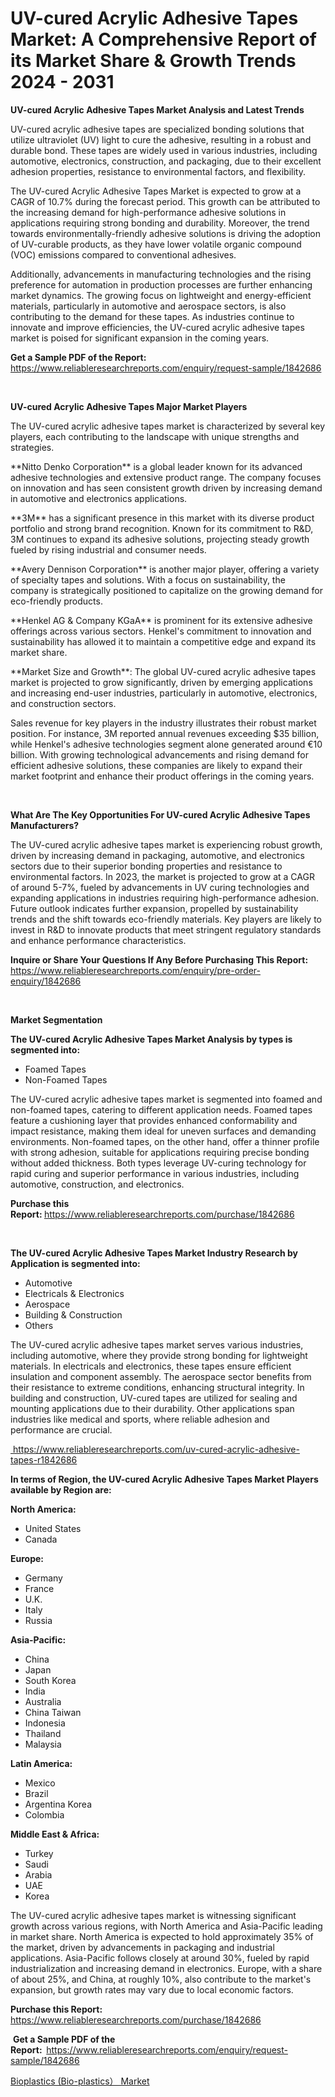 <p><h1>UV-cured Acrylic Adhesive Tapes Market: A Comprehensive Report of its Market Share & Growth Trends 2024 - 2031</h1></p><p><strong>UV-cured Acrylic Adhesive Tapes Market Analysis and Latest Trends</strong></p>
<p><p>UV-cured acrylic adhesive tapes are specialized bonding solutions that utilize ultraviolet (UV) light to cure the adhesive, resulting in a robust and durable bond. These tapes are widely used in various industries, including automotive, electronics, construction, and packaging, due to their excellent adhesion properties, resistance to environmental factors, and flexibility.</p><p>The UV-cured Acrylic Adhesive Tapes Market is expected to grow at a CAGR of 10.7% during the forecast period. This growth can be attributed to the increasing demand for high-performance adhesive solutions in applications requiring strong bonding and durability. Moreover, the trend towards environmentally-friendly adhesive solutions is driving the adoption of UV-curable products, as they have lower volatile organic compound (VOC) emissions compared to conventional adhesives.</p><p>Additionally, advancements in manufacturing technologies and the rising preference for automation in production processes are further enhancing market dynamics. The growing focus on lightweight and energy-efficient materials, particularly in automotive and aerospace sectors, is also contributing to the demand for these tapes. As industries continue to innovate and improve efficiencies, the UV-cured acrylic adhesive tapes market is poised for significant expansion in the coming years.</p></p>
<p><strong>Get a Sample PDF of the Report:&nbsp;</strong> <a href="https://www.reliableresearchreports.com/enquiry/request-sample/1842686?utm_campaign=2002&utm_medium=2&utm_source=Github&utm_content=ia&utm_term=01012025&utm_id=uv-cured-acrylic-adhesive-tapes">https://www.reliableresearchreports.com/enquiry/request-sample/1842686</a></p>
<p>&nbsp;</p>
<p><strong>UV-cured Acrylic Adhesive Tapes Major Market Players</strong></p>
<p><p>The UV-cured acrylic adhesive tapes market is characterized by several key players, each contributing to the landscape with unique strengths and strategies. </p><p>**Nitto Denko Corporation** is a global leader known for its advanced adhesive technologies and extensive product range. The company focuses on innovation and has seen consistent growth driven by increasing demand in automotive and electronics applications. </p><p>**3M** has a significant presence in this market with its diverse product portfolio and strong brand recognition. Known for its commitment to R&D, 3M continues to expand its adhesive solutions, projecting steady growth fueled by rising industrial and consumer needs. </p><p>**Avery Dennison Corporation** is another major player, offering a variety of specialty tapes and solutions. With a focus on sustainability, the company is strategically positioned to capitalize on the growing demand for eco-friendly products. </p><p>**Henkel AG & Company KGaA** is prominent for its extensive adhesive offerings across various sectors. Henkel's commitment to innovation and sustainability has allowed it to maintain a competitive edge and expand its market share.</p><p>**Market Size and Growth**: The global UV-cured acrylic adhesive tapes market is projected to grow significantly, driven by emerging applications and increasing end-user industries, particularly in automotive, electronics, and construction sectors.</p><p>Sales revenue for key players in the industry illustrates their robust market position. For instance, 3M reported annual revenues exceeding $35 billion, while Henkel's adhesive technologies segment alone generated around €10 billion. With growing technological advancements and rising demand for efficient adhesive solutions, these companies are likely to expand their market footprint and enhance their product offerings in the coming years.</p></p>
<p>&nbsp;</p>
<p><strong>What Are The Key Opportunities For UV-cured Acrylic Adhesive Tapes Manufacturers?</strong></p>
<p><p>The UV-cured acrylic adhesive tapes market is experiencing robust growth, driven by increasing demand in packaging, automotive, and electronics sectors due to their superior bonding properties and resistance to environmental factors. In 2023, the market is projected to grow at a CAGR of around 5-7%, fueled by advancements in UV curing technologies and expanding applications in industries requiring high-performance adhesion. Future outlook indicates further expansion, propelled by sustainability trends and the shift towards eco-friendly materials. Key players are likely to invest in R&D to innovate products that meet stringent regulatory standards and enhance performance characteristics.</p></p>
<p><strong>Inquire or Share Your Questions If Any Before Purchasing This Report:</strong> <a href="https://www.reliableresearchreports.com/enquiry/pre-order-enquiry/1842686?utm_campaign=2002&utm_medium=2&utm_source=Github&utm_content=ia&utm_term=01012025&utm_id=uv-cured-acrylic-adhesive-tapes">https://www.reliableresearchreports.com/enquiry/pre-order-enquiry/1842686</a></p>
<p>&nbsp;</p>
<p><strong>Market Segmentation</strong></p>
<p><strong>The UV-cured Acrylic Adhesive Tapes Market Analysis by types is segmented into:</strong></p>
<p><ul><li>Foamed Tapes</li><li>Non-Foamed Tapes</li></ul></p>
<p><p>The UV-cured acrylic adhesive tapes market is segmented into foamed and non-foamed tapes, catering to different application needs. Foamed tapes feature a cushioning layer that provides enhanced conformability and impact resistance, making them ideal for uneven surfaces and demanding environments. Non-foamed tapes, on the other hand, offer a thinner profile with strong adhesion, suitable for applications requiring precise bonding without added thickness. Both types leverage UV-curing technology for rapid curing and superior performance in various industries, including automotive, construction, and electronics.</p></p>
<p><strong>Purchase this Report:&nbsp;</strong><a href="https://www.reliableresearchreports.com/purchase/1842686?utm_campaign=2002&utm_medium=2&utm_source=Github&utm_content=ia&utm_term=01012025&utm_id=uv-cured-acrylic-adhesive-tapes">https://www.reliableresearchreports.com/purchase/1842686</a></p>
<p>&nbsp;</p>
<p><strong>The UV-cured Acrylic Adhesive Tapes Market Industry Research by Application is segmented into:</strong></p>
<p><ul><li>Automotive</li><li>Electricals & Electronics</li><li>Aerospace</li><li>Building & Construction</li><li>Others</li></ul></p>
<p><p>The UV-cured acrylic adhesive tapes market serves various industries, including automotive, where they provide strong bonding for lightweight materials. In electricals and electronics, these tapes ensure efficient insulation and component assembly. The aerospace sector benefits from their resistance to extreme conditions, enhancing structural integrity. In building and construction, UV-cured tapes are utilized for sealing and mounting applications due to their durability. Other applications span industries like medical and sports, where reliable adhesion and performance are crucial.</p></p>
<p><a href="https://www.reliableresearchreports.com/uv-cured-acrylic-adhesive-tapes-r1842686?utm_campaign=2002&utm_medium=2&utm_source=Github&utm_content=ia&utm_term=01012025&utm_id=uv-cured-acrylic-adhesive-tapes">&nbsp;https://www.reliableresearchreports.com/uv-cured-acrylic-adhesive-tapes-r1842686</a></p>
<p><strong>In terms of Region, the UV-cured Acrylic Adhesive Tapes Market Players available by Region are:</strong></p>
<p>
    <p> <strong> North America: </strong>
        <ul>
            <li>United States</li>
            <li>Canada</li>
        </ul>
        </p> 
    <p> <strong> Europe: </strong>
        <ul>
            <li>Germany</li>
            <li>France</li>
            <li>U.K.</li>
            <li>Italy</li>
            <li>Russia</li>
        </ul>
        </p> 
    <p> <strong> Asia-Pacific: </strong>
        <ul>
            <li>China</li>
            <li>Japan</li>
            <li>South Korea</li>
            <li>India</li>
            <li>Australia</li>
            <li>China Taiwan</li>
            <li>Indonesia</li>
            <li>Thailand</li>
            <li>Malaysia</li>
        </ul>
        </p> 
    <p> <strong> Latin America: </strong>
        <ul>
            <li>Mexico</li>
            <li>Brazil</li>
            <li>Argentina Korea</li>
            <li>Colombia</li>
        </ul>
        </p> 
    <p> <strong> Middle East & Africa: </strong>
        <ul>
            <li>Turkey</li>
            <li>Saudi</li>
            <li>Arabia</li>
            <li>UAE</li>
            <li>Korea</li>
        </ul>
    </p>
    </p>
<p><p>The UV-cured acrylic adhesive tapes market is witnessing significant growth across various regions, with North America and Asia-Pacific leading in market share. North America is expected to hold approximately 35% of the market, driven by advancements in packaging and industrial applications. Asia-Pacific follows closely at around 30%, fueled by rapid industrialization and increasing demand in electronics. Europe, with a share of about 25%, and China, at roughly 10%, also contribute to the market's expansion, but growth rates may vary due to local economic factors.</p></p>
<p><strong>Purchase this Report: </strong><a href="https://www.reliableresearchreports.com/purchase/1842686?utm_campaign=2002&utm_medium=2&utm_source=Github&utm_content=ia&utm_term=01012025&utm_id=uv-cured-acrylic-adhesive-tapes">https://www.reliableresearchreports.com/purchase/1842686</a></p>
<p>&nbsp;<strong>Get a Sample PDF of the Report:&nbsp;&nbsp;</strong><a href="https://www.reliableresearchreports.com/enquiry/request-sample/1842686?utm_campaign=2002&utm_medium=2&utm_source=Github&utm_content=ia&utm_term=01012025&utm_id=uv-cured-acrylic-adhesive-tapes">https://www.reliableresearchreports.com/enquiry/request-sample/1842686</a></p>
<p><strong></strong></p>
<p><p><a href="https://github.com/nathandecarvalho/Market-Research-Report-List-5/blob/main/bioplastics-bio-plastics-market.md?utm_campaign=2002&utm_medium=2&utm_source=Github&utm_content=ia&utm_term=01012025&utm_id=uv-cured-acrylic-adhesive-tapes">Bioplastics (Bio-plastics） Market</a></p></p>